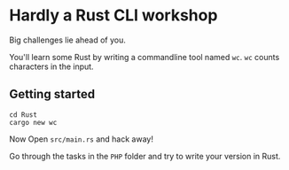# Hardly a Rust CLI workshop

Big challenges lie ahead of you.  

You'll learn some Rust by writing a commandline tool named `wc`. `wc` counts
characters in the input.

## Getting started

```
cd Rust
cargo new wc
```

Now Open `src/main.rs` and hack away!

Go through the tasks in the `PHP` folder and try to
write your version in Rust.
